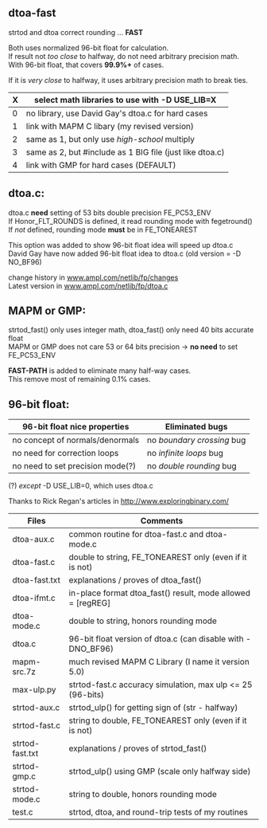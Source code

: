 ## dtoa-fast		
strtod and dtoa correct rounding ... **FAST**		
		
Both uses normalized 96-bit float for calculation.		
If result not *too close* to halfway, do not need arbitrary precision math.		
With 96-bit float, that covers **99.9%+** of cases.		
		
If it is *very close* to halfway, it uses arbitrary precision math to break ties.		
		
| X | select math libraries to use with -D USE_LIB=X |		
|---| ---|
| 0 | no library, use David Gay's dtoa.c for hard cases        |		
| 1 | link with MAPM C libary (my revised version)             |		
| 2 | same as 1, but only use *high-school* multiply           |		
| 3 | same as 2, but #include as 1 BIG file (just like dtoa.c) |		
| 4 | link with GMP for hard cases (DEFAULT)                   |		
		
## dtoa.c:		
dtoa.c **need** setting of 53 bits double precision FE_PC53_ENV		
If Honor_FLT_ROUNDS is defined, it read rounding mode with fegetround() 	
If *not* defined, rounding mode **must** be in FE_TONEAREST
		
This option was added to show 96-bit float idea will speed up dtoa.c		
David Gay have now added 96-bit float idea to dtoa.c (old version = -D NO_BF96)		
		
change history in www.ampl.com/netlib/fp/changes		
Latest version in www.ampl.com/netlib/fp/dtoa.c		
		
## MAPM or GMP:		
strtod_fast() only uses integer math, dtoa_fast() only need 40 bits accurate float		
MAPM or GMP does not care 53 or 64 bits precision -> **no need** to set FE_PC53_ENV		
		
**FAST-PATH** is added to eliminate many half-way cases.		
This remove most of remaining 0.1% cases.		
		
## 96-bit float:		
| 96-bit float nice properties     | Eliminated bugs |		
| ----------------------------     | --------------- |		
| no concept of normals/denormals  | no *boundary crossing* bug |		
| no need for correction loops     | no *infinite loops* bug    |		
| no need to set precision mode(?) | no *double rounding* bug   |		
		
(?) *except* -D USE_LIB=0, which uses dtoa.c		
		
Thanks to Rick Regan's articles in http://www.exploringbinary.com/		
		
| Files           | Comments |		
| -----           | -------- |		
| dtoa-aux.c      | common routine for dtoa-fast.c and dtoa-mode.c              |		
| dtoa-fast.c     | double to string, FE_TONEAREST only (even if it is not)     |		
| dtoa-fast.txt   | explanations / proves of dtoa_fast()                        |		
| dtoa-ifmt.c     | in-place format dtoa_fast() result, mode allowed = [regREG] |		
| dtoa-mode.c     | double to string, honors rounding mode                      |		
| dtoa.c          | 96-bit float version of dtoa.c (can disable with -DNO_BF96) |		
| mapm-src.7z     | much revised MAPM C Library (I name it version 5.0)         |		
| max-ulp.py      | strtod-fast.c accuracy simulation, max ulp <= 25 (96-bits)  |		
| strtod-aux.c    | strtod_ulp() for getting sign of (str - halfway)            |		
| strtod-fast.c   | string to double, FE_TONEAREST only (even if it is not)     |		
| strtod-fast.txt | explanations / proves of strtod_fast()                      |		
| strtod-gmp.c    | strtod_ulp() using GMP (scale only halfway side)            |		
| strtod-mode.c   | string to double, honors rounding mode                      |		
| test.c          | strtod, dtoa, and round-trip tests of my routines           |		
		

